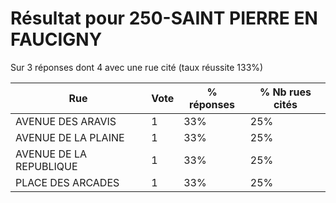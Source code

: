 # Résultat pour 250-SAINT PIERRE EN FAUCIGNY

Sur 3 réponses dont 4 avec une rue cité (taux réussite 133%)

| Rue | Vote | % réponses | % Nb rues cités|
|-----|------|------------|----------------|
| AVENUE DES ARAVIS | 1 | 33% | 25%|
| AVENUE DE LA PLAINE | 1 | 33% | 25%|
| AVENUE DE LA REPUBLIQUE | 1 | 33% | 25%|
| PLACE DES ARCADES | 1 | 33% | 25%|
